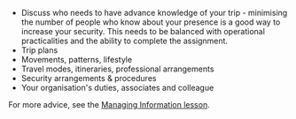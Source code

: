[Title]: # (Need to Know)
[Order]: # (6)

*   Discuss who needs to have advance knowledge of your trip - minimising the number of people who know about your presence is a good way to increase your security. This needs to be balanced with operational practicalities and the ability to complete the assignment.
*   Trip plans
*   Movements, patterns, lifestyle
*   Travel modes, itineraries, professional arrangements
*   Security arrangements & procedures
*   Your organisation's duties, associates and colleague

For more advice, see the [Managing Information lesson](umbrella://lesson/managing-information).

